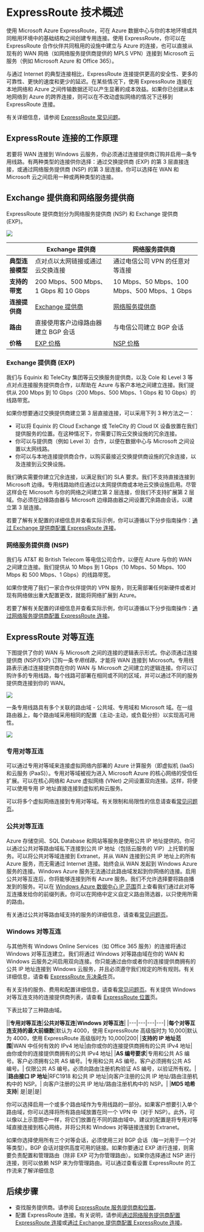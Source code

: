 <properties 
   pageTitle="ExpressRoute 简介 | Windows Azure"
   description="本页提供 ExpressRoute 服务的概述，包括 ExpressRoute 连接的工作方式、使用 Exchange 提供商和网络服务提供商，以及 ExpressRoute 公共对等互连、专用对等互连和 Microsoft 对等互连。"
   documentationCenter="na"
   services="expressroute"
   authors="cherylmc"
   manager="adinah"
   editor="tysonn"/>
<tags 
   ms.service="expressroute"
   ms.date="06/15/2015"
   wacn.date=""/>

# ExpressRoute 技术概述

使用 Microsoft Azure ExpressRoute，可在 Azure 数据中心与你的本地环境或共同租用环境中的基础结构之间创建专用连接。使用 ExpressRoute，你可以在 ExpressRoute 合作伙伴共同租用的设施中建立与 Azure 的连接，也可以直接从现有的 WAN 网络（如网络服务提供商提供的 MPLS VPN）连接到 Microsoft 云服务（例如 Microsoft Azure 和 Office 365）。
 
与通过 Internet 的典型连接相比，ExpressRoute 连接提供更高的安全性、更多的可靠性、更快的速度和更少的延迟。在某些情况下，使用 ExpressRoute 连接在本地网络和 Azure 之间传输数据还可以产生显著的成本效益。如果你已创建从本地网络到 Azure 的跨界连接，则可以在不改动虚拟网络的情况下迁移到 ExpressRoute 连接。

有关详细信息，请参阅 [ExpressRoute 常见问题](/documentation/articles/expressroute-faqs)。

## ExpressRoute 连接的工作原理

若要将 WAN 连接到 Windows 云服务，你必须通过连接提供商订购并启用一条专用线路。有两种类型的连接供你选择：通过交换提供商 (EXP) 的第 3 层直接连接，或通过网络服务提供商 (NSP) 的第 3 层连接。你可以选择在 WAN 和 Microsoft 云之间启用一种或两种类型的连接。

## Exchange 提供商和网络服务提供商
ExpressRoute 提供商划分为网络服务提供商 (NSP) 和 Exchange 提供商 (EXP)。

![](./media/expressroute-introduction/expressroute-nsp-exp.png)


| |**Exchange 提供商**|**网络服务提供商**|
|---|---|---|
|**典型连接模型**| 点对点以太网链接或通过云交换连接 | 通过电信公司 VPN 的任意对等连接 |
|**支持的带宽**|200 Mbps、500 Mbps、1 Gbps 和 10 Gbps|10 Mbps、50 Mbps、100 Mbps、500 Mbps、1 Gbps|
|**连接提供商**|[Exchange 提供商](/documentation/articles/expressroute-locations)|[网络服务提供商](/documentation/articles/expressroute-locations)|
|**路由**|直接使用客户边缘路由器建立 BGP 会话| 与电信公司建立 BGP 会话|
|**价格**|[EXP 价格](/home/features/expressroute/#price)|[NSP 价格](/home/features/expressroute/#price)|

### Exchange 提供商 (EXP)
我们与 Equinix 和 TeleCity 集团等云交换服务提供商，以及 Cole 和 Level 3 等点对点连接服务提供商合作，以帮助在 Azure 与客户本地之间建立连接。我们提供从 200 Mbps 到 10 Gbps（200 Mbps、500 Mbps、1 Gbps 和 10 Gbps）的线路带宽。

如果你想要通过交换提供商建立第 3 层直接连接，可以采用下列 3 种方法之一：

- 可以将 Equinix 的 Cloud Exchange 或 TeleCity 的 Cloud IX 设备放置在我们提供服务的位置。在这种情况下，你需要订购云交换设施的冗余连接。 
- 你可以与提供商（例如 Level 3）合作，以便在数据中心与 Microsoft 之间设置以太网线路。 
- 你可以与本地连接提供商合作，以购买最接近交换提供商设施的冗余连接，以及连接到云交换设施。

我们确实需要你建立冗余连接，以满足我们的 SLA 要求。我们不支持直接连接到 Microsoft 边缘。专用线路始终应通过以太网提供商或本地云交换设施启用。尽管这样会在 Microsoft 与你的网络之间建立第 2 层连接，但我们不支持扩展第 2 层域。你必须在边缘路由器与 Microsoft 边缘路由器之间设置冗余路由会话，以建立第 3 层连接。

若要了解有关配置的详细信息并查看实际示例，你可以遵循以下分步指南操作：[通过 Exchange 提供商配置 ExpressRoute 连接](/documentation/articles/expressroute-configuring-exps)。


### 网络服务提供商 (NSP)

我们与 AT&T 和 British Telecom 等电信公司合作，以便在 Azure 与你的 WAN 之间建立连接。我们提供从 10 Mbps 到 1 Gbps（10 Mbps、50 Mbps、100 Mbps 和 500 Mbps、1 Gbps）的线路带宽。

如果你使用了我们一家合作伙伴提供的 VPN 服务，则无需部署任何新硬件或者对现有网络做出重大配置更改，就能将网络扩展到 Azure。

若要了解有关配置的详细信息并查看实际示例，你可以遵循以下分步指南操作：[通过网络服务提供商配置 ExpressRoute 连接](/documentation/articles/expressroute-configuring-nsps)。

## ExpressRoute 对等互连
下图提供了你的 WAN 与 Microsoft 之间的连接的逻辑表示形式。你必须通过连接提供商 (NSP/EXP) 订购一条*专用线路*，才能将 WAN 连接到 Microsoft。专用线路表示通过连接提供商在你的 WAN 与 Microsoft 之间建立的逻辑连接。你可以订购许多的专用线路，每个线路可部署在相同或不同的区域，并可以通过不同的服务提供商连接到你的 WAN。

![](./media/expressroute-introduction/expressroute-basic.png)

一条专用线路具有多个关联的路由域 - 公共域、专用域和 Microsoft 域。在一组路由器上，每个路由域采用相同的配置（主动-主动，或负载分担）以实现高可用性。

![](./media/expressroute-introduction/expressroute-peerings.png)


### 专用对等互连
可以通过专用对等域来连接虚拟网络内部署的 Azure 计算服务（即虚拟机 (IaaS) 和云服务 (PaaS)）。专用对等域被视为进入 Microsoft Azure 的核心网络的受信任扩展。可以在核心网络和 Azure 虚拟网络 (VNet) 之间设置双向连接。这样，将便可以使用专用 IP 地址直接连接到虚拟机和云服务。

可以将多个虚拟网络连接到专用对等域。有关限制和局限性的信息请查看[常见问题页](/documentation/articles/expressroute-faqs)。
  

### 公共对等互连
Azure 存储空间、SQL Database 和网站等服务是使用公共 IP 地址提供的。你可以通过公共对等路由域私下连接到公共 IP 地址（包括云服务的 VIP）上托管的服务。可以将公共对等域连接到 Extranet，并从 WAN 连接到公共 IP 地址上的所有 Azure 服务，而无需通过 Internet 连接。始终会从 WAN 发起到 Windows Azure 服务的连接。Windows Azure 服务无法通过此路由域发起到你网络的连接。启用公共对等互连后，你将能够连接到所有 Azure 服务。我们不允许选择要将路由播发到的服务。可以在 [Windows Azure 数据中心 IP 范围](http://www.microsoft.com/download/details.aspx?id=41653)页上查看我们通过此对等互连播发给你的前缀列表。你可以在网络中定义自定义路由筛选器，以只使用所需的路由。

有关通过公共对等路由域支持的服务的详细信息，请查看[常见问题页](/documentation/articles/expressroute-faqs)。
 
### Windows 对等互连
与其他所有 Windows Online Services（如 Office 365 服务）的连接将通过 Windows 对等互连建立。我们将通过 Windows 对等路由域在你的 WAN 和 Windows 云服务之间启用双向连接。你只能通过由你或者你的连接提供商拥有的公共 IP 地址连接到 Windows 云服务，并且必须遵守我们规定的所有规则。有关详细信息，请查看 [ExpressRoute 先决条件](/documentation/articles/expressroute-prerequisites)页。

有关支持的服务、费用和配置详细信息，请查看[常见问题页](/documentation/articles/expressroute-faqs)。有关提供 Windows 对等互连支持的连接提供商列表，请查看 [ExpressRoute 位置](/documentation/articles/expressroute-locations)页。


下表比较了三种路由域。

||**专用对等互连**|**公共对等互连**|**Windows 对等互连**| |---|---|---|---| |**每个对等互连支持的最大前缀数**|默认为 4000，使用 ExpressRoute 高级版时为 10,000|默认为 4000，使用 ExpressRoute 高级版时为 10,000|200| |**支持的 IP 地址范围**|WAN 中任何有效的 IPv4 地址|由你或你的连接提供商拥有的公共 IPv4 地址|由你或你的连接提供商拥有的公共 IPv4 地址| |**AS 编号要求**|专用和公共 AS 编号。客户必须拥有公共 AS 编号。|专用和公共 AS 编号。客户必须拥有公共 AS 编号。| 仅限公共 AS 编号。必须向路由注册机构验证 AS 编号，以验证所有权。| |**路由接口 IP 地址**|RFC1918 和公共 IP 地址|向客户注册的公共 IP 地址/路由注册机构中的 NSP。| 向客户注册的公共 IP 地址/路由注册机构中的 NSP。| |**MD5 哈希支持**| 是|是|是|

你可以选择启用一个或多个路由域作为专用线路的一部分。如果客户想要引入单个路由域，你可以选择将所有路由域放置在同一个 VPN 中（对于 NSP）。此外，可以像以上示意图中一样，将它们放置在不同的路由域中。建议的配置是将专用对等域直接连接到核心网络，并将公共和 Windows 对等链接连接到 Extranet。
 
如果你选择使用所有三个对等会话，必须使用三对 BGP 会话（每一对用于一个对等类型）。BGP 会话对提供高度可用的链接。如果你要通过 EXP 进行连接，则需要负责配置和管理路由（除非 EXP 可为你管理路由）。如果你选择通过 NSP 进行连接，则可以依赖 NSP 来为你管理路由。可以通过查看设置 ExpressRoute 的工作流来了解详细信息


## 后续步骤

- 查找服务提供商。请参阅 [ExpressRoute 服务提供商和位置](/documentation/articles/expressroute-locations)。
- 配置 ExpressRoute 连接。有关说明，请参阅[通过网络服务提供商配置 ExpressRoute 连接](/documentation/articles/expressroute-configuring-nsps)或[通过 Exchange 提供商配置 ExpressRoute 连接](/documentation/articles/expressroute-configuring-exps)。 

<!---HONumber=69-->